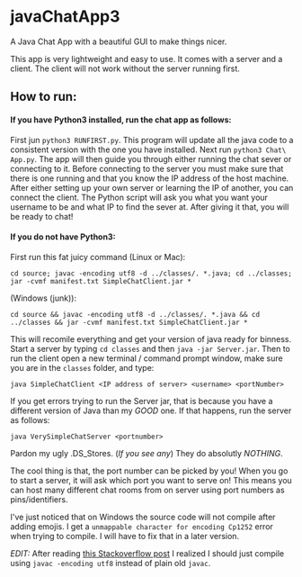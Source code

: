 # javaChatApp3
A Java Chat App with a beautiful GUI to make things nicer.

This app is very lightweight and easy to use. It comes with a server and a client. The client will not work without the server running first.


## How to run:
#### If you have Python3 installed, run the chat app as follows:
First jun `python3 RUNFIRST.py`. This program will update all the java code to a consistent version with the one you have installed. 
Next run `python3 Chat\ App.py`. The app will then guide you through either running the chat sever or connecting to it. Before connecting to the server you must make sure that there is one running and that you know the IP address of the host machine.
After either setting up your own server or learning the IP of another, you can connect the client. The Python script will ask you what you want your username to be and what IP to find the sever at. After giving it that, you will be ready to chat!

#### If you do not have Python3:
First run this fat juicy command (Linux or Mac):  
```
cd source; javac -encoding utf8 -d ../classes/. *.java; cd ../classes; jar -cvmf manifest.txt SimpleChatClient.jar *
```

(Windows (junk)):
```
cd source && javac -encoding utf8 -d ../classes/. *.java && cd ../classes && jar -cvmf manifest.txt SimpleChatClient.jar *
```

This will recomile everything and get your version of java ready for binness.
Start a server by typing `cd classes` and then `java -jar Server.jar`. Then to run the client open a new terminal / command prompt window, make sure you are in the `classes` folder, and type:
```
java SimpleChatClient <IP address of server> <username> <portNumber>
```
If you get errors trying to run the Server jar, that is because you have a different version of Java than my *GOOD* one. If that happens, run the server as follows:
```
java VerySimpleChatServer <portnumber>
```

Pardon my ugly .DS_Stores. (_If you see any_) They do absolutly *NOTHING*.

The cool thing is that, the port number can be picked by you! When you go to start a server, it will ask which port you want to serve on! This means you can host many different chat rooms from on server using port numbers as pins/identifiers.  
  
I've just noticed that on Windows the source code will not compile after adding emojis. I get a `unmappable character for encoding Cp1252` error when trying to compile. I will have to fix that in a later version.  

*EDIT:*
After reading [this Stackoverflow post](https://stackoverflow.com/questions/9811382/compiling-javac-a-utf8-encoded-java-source-code-with-a-bom) I realized I should just compile using `javac -encoding utf8` instead of plain old `javac`.
